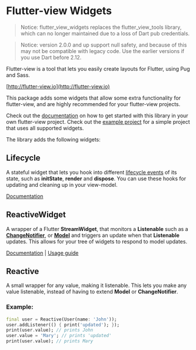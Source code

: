 # Flutter-view Widgets

> Notice: flutter_view_widgets replaces the flutter_view_tools library, which can no longer maintained due to a loss of Dart pub credentials.

> Notice: version 2.0.0 and up support null safety, and because of this may not be compatible with legacy code. Use the earlier versions if you use Dart before 2.12.

Flutter-view is a tool that lets you easily create layouts for Flutter, using Pug and Sass.

[http://flutter-view.io](http://flutter-view.io)

This package adds some widgets that allow some extra functionality for flutter-view, and are highly recommended for your flutter-view projects.

Check out the [documentation](https://docs.flutter-view.io/get-started/installation#installing-flutter-view-widgets) on how to get started with this library in your own flutter-view project.
Check out the [example project](./example) for a simple project that uses all supported widgets.

The library adds the following widgets:

## Lifecycle

A stateful widget that lets you hook into different [lifecycle events](https://flutter.io/docs/development/ui/widgets-intro#responding-to-widget-lifecycle-events) of its state, such as **initState**, **render** and **dispose**. You can use these hooks for updating and cleaning up in your view-model.

[Documentation](https://docs.flutter-view.io/reference/tag-shortcuts#lifecycle)

## ReactiveWidget

A wrapper of a Flutter **StreamWidget**, that monitors a **Listenable** such as a **[ChangeNotifier](https://docs.flutter.dev/development/data-and-backend/state-mgmt/simple#changenotifier)**, or  **[Model](https://pub.dartlang.org/documentation/scoped_model/latest/scoped_model/Model-class.html)** and triggers an update when that **Listenable** updates. This allows for your tree of widgets to respond to model updates.

[Documentation](https://docs.flutter-view.io/reference/tag-shortcuts#reactive)
| [Usage guide](https://docs.flutter-view.io/guide/writing-reactive-code)

## Reactive

A small wrapper for any value, making it listenable. This lets you make any value listenable, instead of having to extend **Model** or **ChangeNotifier**.

### Example:
```Dart
final user = Reactive(User(name: 'John'));
user.addListener(() { print('updated'); });
print(user.value); // prints John
user.value = 'Mary'; // prints 'updated'
print(user.value); // prints Mary
```
